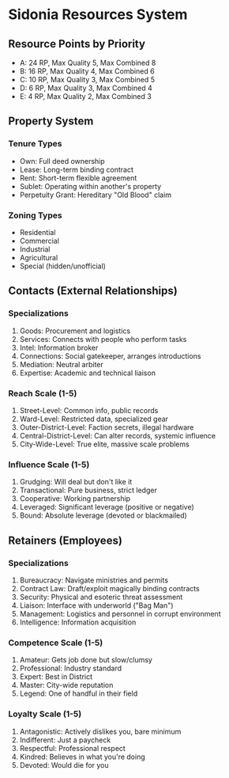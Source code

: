 # Sidonia Resources System

## Resource Points by Priority
- A: 24 RP, Max Quality 5, Max Combined 8
- B: 16 RP, Max Quality 4, Max Combined 6  
- C: 10 RP, Max Quality 3, Max Combined 5
- D: 6 RP, Max Quality 3, Max Combined 4
- E: 4 RP, Max Quality 2, Max Combined 3

## Property System

### Tenure Types
- Own: Full deed ownership
- Lease: Long-term binding contract
- Rent: Short-term flexible agreement
- Sublet: Operating within another's property
- Perpetuity Grant: Hereditary "Old Blood" claim

### Zoning Types
- Residential
- Commercial
- Industrial
- Agricultural
- Special (hidden/unofficial)

## Contacts (External Relationships)

### Specializations
1. Goods: Procurement and logistics
2. Services: Connects with people who perform tasks
3. Intel: Information broker
4. Connections: Social gatekeeper, arranges introductions
5. Mediation: Neutral arbiter
6. Expertise: Academic and technical liaison

### Reach Scale (1-5)
1. Street-Level: Common info, public records
2. Ward-Level: Restricted data, specialized gear
3. Outer-District-Level: Faction secrets, illegal hardware
4. Central-District-Level: Can alter records, systemic influence
5. City-Wide-Level: True elite, massive scale problems

### Influence Scale (1-5)
1. Grudging: Will deal but don't like it
2. Transactional: Pure business, strict ledger
3. Cooperative: Working partnership
4. Leveraged: Significant leverage (positive or negative)
5. Bound: Absolute leverage (devoted or blackmailed)

## Retainers (Employees)

### Specializations
1. Bureaucracy: Navigate ministries and permits
2. Contract Law: Draft/exploit magically binding contracts
3. Security: Physical and esoteric threat assessment
4. Liaison: Interface with underworld ("Bag Man")
5. Management: Logistics and personnel in corrupt environment
6. Intelligence: Information acquisition

### Competence Scale (1-5)
1. Amateur: Gets job done but slow/clumsy
2. Professional: Industry standard
3. Expert: Best in District
4. Master: City-wide reputation
5. Legend: One of handful in their field

### Loyalty Scale (1-5)
1. Antagonistic: Actively dislikes you, bare minimum
2. Indifferent: Just a paycheck
3. Respectful: Professional respect
4. Kindred: Believes in what you're doing
5. Devoted: Would die for you

